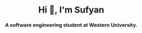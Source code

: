 <h1 align="center">Hi 👋, I'm Sufyan</h1>
<h3 align="center">A software engineering student at Western University.</h3>
